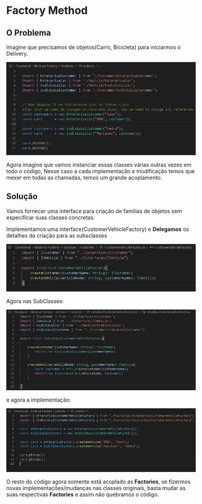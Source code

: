# Factory Method

## O Problema

Imagine que precisamos de objetos(Carro, Bicicleta) para iniciarmos o Delivery.

<img src="./Images/problem.png" />

Agora imagine que vamos instanciar essas classes várias outras vezes em todo o código, Nesse caso a cada implementação e modificação temos que mexer em todas as chamadas, temos um grande acoplamento.

## Solução

Vamos fornecer uma interface para criação de familias de objetos sem especificar suas classes concretas.

Implementamos uma interface(CustomerVehicleFactory) e **Delegamos** os detalhes da criação para as subsclasses

<img src="./Images/factoryClass.png" />

Agora nas SubClasses:

<img src="./Images/factories.png" />

e agora a implementação:

<img src="./Images/implementacao.png" />

O resto do código agora somente está acoplado as **Factories**, se fizermos novas implementações/mudanças nas classes originais, basta mudar as suas respectivas **Factories** e assim não quebramos o código.
